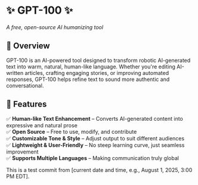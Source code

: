 # ✨ GPT-100 ✨  
*A free, open-source AI humanizing tool*

## 🌿 Overview  
GPT-100 is an AI-powered tool designed to transform robotic AI-generated text into warm, natural, human-like language. Whether you're editing AI-written articles, crafting engaging stories, or improving automated responses, GPT-100 helps refine text to sound more authentic and conversational.

## 🚀 Features  
✅ **Human-like Text Enhancement** – Converts AI-generated content into expressive and natural prose  
✅ **Open Source** – Free to use, modify, and contribute  
✅ **Customizable Tone & Style** – Adjust output to suit different audiences  
✅ **Lightweight & User-Friendly** – No steep learning curve, just seamless improvement  
✅ **Supports Multiple Languages** – Making communication truly global  
 
This is a test commit from [current date and time, e.g., August 1, 2025, 3:00 PM EDT].

